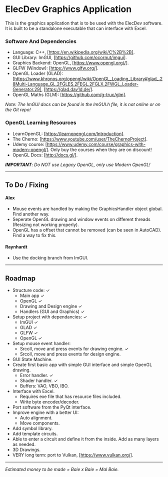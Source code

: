 # ElecDev Graphics Application

This is the graphics application that is to be used with the ElecDev software.  It is built to be a standalone executable that can interface with Excel.

### Software And Dependencies

* Language: C++, [https://en.wikipedia.org/wiki/C%2B%2B].  
* GUI Library: ImGUI, [https://github.com/ocornut/imgui].  
* Graphics Backend: OpenGL, [https://www.opengl.org//].  
* GLFW (Window): [https://www.glfw.org/].  
* OpenGL Loader (GLAD): [https://www.khronos.org/opengl/wiki/OpenGL_Loading_Library#glad_.28Multi-Language_GL.2FGLES.2FEGL.2FGLX.2FWGL_Loader-Generator.29], [https://glad.dav1d.de/].
* OpenGL Maths (GLM): [https://github.com/g-truc/glm].

*Note: The ImGUI docs can be found in the ImGUI.h file, it is not online or on the Git repo!*

### OpenGL Learning Resources

* LearnOpenGL: [https://learnopengl.com/Introduction].
* The Cherno: [https://www.youtube.com/user/TheChernoProject].
* Udemy course: [https://www.udemy.com/course/graphics-with-modern-opengl/].  Only buy the courses when they are on discount!
* OpenGL Docs: [http://docs.gl/].

***IMPORTANT**: Do NOT use Legacy OpenGL, only use Modern OpenGL!*

---

## To Do / Fixing

#### Alex
* Mouse events are handled by making the GraphicsHandler object global.  Find another way.
* Seperate OpenGL drawing and window events on different threads (Resizing not working properly).
* OpenGL has a offset that cannot be removed (can be seen in AutoCAD).  Find a way to fix this.

#### Raynhardt 
* Use the docking branch from ImGUI.

---

## Roadmap

* Structure code: ✓
  * Main app ✓
  * OpenGL ✓ 
  * Drawing and Design engine ✓
  * Handlers (GUI and Graphics) ✓
* Setup project with dependancies: ✓
  * ImGUI ✓ 
  * GLAD ✓ 
  * GLFW ✓ 
  * OpenGL ✓
* Setup mouse event handler:
  * Srcoll, move and press events for drawing engine. ✓
  * Srcoll, move and press events for design engine.
* GUI State Machine.
* Create first basic app with simple GUI interface and simple OpenGL drawing.
  * Error handler. ✓
  * Shader handler. ✓
  * Buffers: VAO, VBO, IBO.
* Interface with Excel.
  * Requires exe file that has resource files included.
  * Write byte encoder/decoder.
* Port software from the PyQt interface.
* Improve engine with a better UI:
  * Auto alignment.
  * Move components.
* Add symbol library.
* Add template circuits.
* Able to enter a circuit and define it from the inside.  Add as many layers as needed.
* 3D Drawings.
* VERY long term: port to Vulkan, [https://www.vulkan.org/].

---

*Estimated money to be made = Baie x Baie = Mal Baie.*
